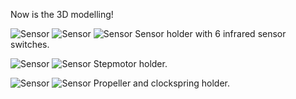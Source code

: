 Now is the 3D modelling!


![Sensor](../project_images/rhino1.jpg?raw=true "Sensor")
![Sensor](../project_images/rhino2.jpg?raw=true "Sensor")
![Sensor](../project_images/rhino3.jpg?raw=true "Sensor")
Sensor holder with 6 infrared sensor switches. 


![Sensor](../project_images/rhino5.jpg?raw=true "Sensor")
![Sensor](../project_images/rhino6.jpg?raw=true "Sensor")
Stepmotor holder.

![Sensor](../project_images/rhino8.jpg?raw=true "Sensor")
![Sensor](../project_images/rhino9.jpg?raw=true "Sensor")
Propeller and clockspring holder.

